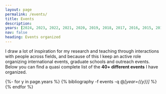 ```yaml
---
layout: page
permalink: /events/
title: Events
description:  
years: [2024, 2023, 2022, 2021, 2020, 2019, 2018, 2017, 2016, 2015, 2014]
nav: false
heading: Events organized
---
```



<div class="publications">


 
I draw a lot of inspiration for my research and teaching through interactions with people across fields, and because of this I keep an active role organizing international events, graduate schools and outreach events. Below you can find a quasi complete list of the <b>40+ different events</b> I have organized.  


{%- for y in page.years %}
  {% bibliography -f events -q @*[year={{y}}]* %}
{% endfor %}

</div>
